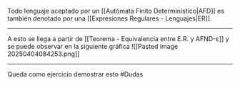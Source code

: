 Todo lenguaje aceptado por un [[Autómata Finito Determinístico|AFD]] es también denotado por una [[Expresiones Regulares - Lenguajes|ER]].
***
A esto se llega a partir de [[Teorema - Equivalencia entre E.R. y AFND-ε]] y se puede observar en la siguiente gráfica
![[Pasted image 20250404084253.png]]
***
Queda como ejercicio demostrar esto #Dudas 